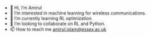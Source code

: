 - 👋 Hi, I’m Amirul
- 👀 I’m interested in machine learning for wireless communications.
- 🌱 I’m currently learning RL optimization.
- 💞️ I’m looking to collaborate on RL and Python.
- 📫 How to reach me amirul.islam@essex.ac.uk

<!---
Amirul019/Amirul019 is a ✨ special ✨ repository because its `README.md` (this file) appears on your GitHub profile.
You can click the Preview link to take a look at your changes.
--->
